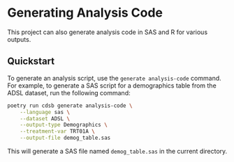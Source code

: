 # Generating Analysis Code

This project can also generate analysis code in SAS and R for various outputs.

## Quickstart

To generate an analysis script, use the `generate analysis-code` command. For example, to generate a SAS script for a demographics table from the ADSL dataset, run the following command:

```bash
poetry run cdsb generate analysis-code \
    --language sas \
    --dataset ADSL \
    --output-type Demographics \
    --treatment-var TRT01A \
    --output-file demog_table.sas
```

This will generate a SAS file named `demog_table.sas` in the current directory.
